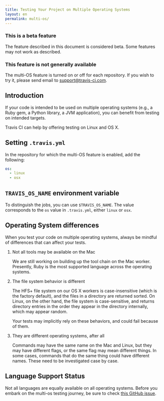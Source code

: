 ```yaml
---
title: Testing Your Project on Multiple Operating Systems
layout: en
permalink: multi-os/
---
```


### This is a beta feature
The feature described in this document is considered beta.
Some features may not work as described.

### This feature is not generally available
The multi-OS feature is turned on or off for each repository.
If you wish to try it, please send email to [support@travis-ci.com](mailto:support@travis-ci.com).

## Introduction
If your code is intended to be used on multiple operating systems
(e.g., a Ruby gem, a Python library, a JVM application),
you can benefit from testing on intended targets.

Travis CI can help by offering testing on Linux and OS X.

## Setting `.travis.yml`
In the repository for which the multi-OS feature is enabled,
add the following:

```yaml
os:
  - linux
  - osx
```

## `TRAVIS_OS_NAME` environment variable
To distinguish the jobs, you can use `$TRAVIS_OS_NAME`.
The value corresponds to the `os` value in `.travis.yml`,
either `linux` or `osx`.

## Operating System differences
When you test your code on multiple operating systems, always be mindful of differences
that can affect your tests.

1. Not all tools may be available on the Mac

	We are still working on building up the tool chain on the Mac worker.
	Presently, Ruby is the most supported language across the operating systems.

1. The file system behavior is different

	The HFS+ file system on our OS X workers is case-insensitive (which is the factory default),
	and the files in a directory are returned sorted.
	On Linux, on the other hand, the file system is case-sensitive, and returns directory entries in
	the order they appear in the directory internally, which may appear random.

	Your tests may implicitly rely on these behaviors, and could fail because of them.

1. They are different operating systems, after all

	Commands may have the same name on the Mac and Linux, but they may have different flags,
	or the same flag may mean different things.
	In some cases, commands that do the same thing could have different names.
	These need to be investigated case by case.

## Language Support Status
Not all languages are equally available on all operating systems.
Before you embark on the multi-os testing journey, be sure to check
[this GitHub issue](https://github.com/travis-ci/travis-ci/issues/2320).